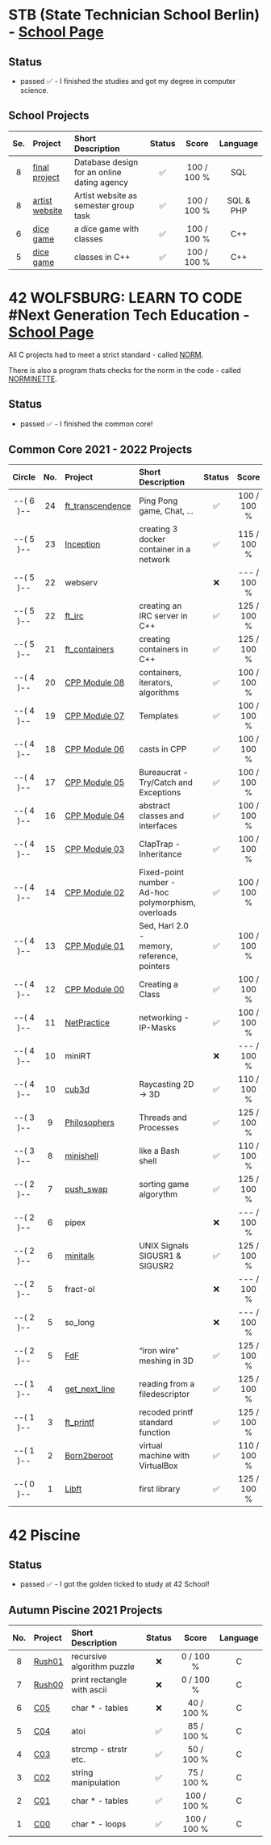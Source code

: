 # STB (State Technician School Berlin) - [School Page](https://www.technikerschule-berlin.de/fachrichtungen/informatik-datentechnik/fachrichtung)

## Status
* passed ✅ - I finished the studies and got my degree in computer science.

## School Projects
| Se. | Project                                     |      Short Description    | Status |     Score    | Language |
| :-: | :------------------------------------------ | :------------------------ | :----: | :----------: | :------: |
|  8  | [final project](../../../dating_database)  | Database design for an online dating agency  | ✅     |  100 / 100 % | SQL      |
|  8  | [artist website](../../../AID8_group_project)  | Artist website as semester group task  | ✅     |  100 / 100 % | SQL & PHP      |
|  6  | [dice game](../../../AID6_homework)            | a dice game with classes  | ✅     |  100 / 100 % | C++      |
|  5  | [dice game](../../../AID5_homework)            | classes in C++  | ✅     |  100 / 100 % | C++      |

# 42 WOLFSBURG: LEARN TO CODE #Next Generation Tech Education - [School Page](https://42wolfsburg.de/)

All C projects had to meet a strict standard - called [NORM](../../../42_norm).

There is also a program thats checks for the norm in the code - called [NORMINETTE](https://github.com/42School/norminette).

## Status
* passed ✅ - I finished the common core!

## Common Core 2021 - 2022 Projects

|  Circle | No. | Project                                     | Short Description  | Status |     Score    | Language |
| :-----: | :-: | :------------------------------------------ | :----------------- | :----: | :----------: | :------: |
|--( 6 )--| 24  | [ft_transcendence](https://github.com/GQDeltex/ft_transcendence)| Ping Pong game, Chat, ...          | ✅      | 100 / 100 % | Typescript |
|--( 5 )--| 23  | [Inception](../../../42_Inception)          | creating 3 docker container in a network    | ✅     | 115 / 100 % |  |
|--( 5 )--| 22  | webserv                                     |                                  | ❌     | --- / 100 % |  |
|--( 5 )--| 22  | [ft_irc](../../../42_ft_irc)                | creating an IRC server in C++    | ✅     | 125 / 100 % | C++ 98 |
|--( 5 )--| 21  | [ft_containers](../../../42_ft_containers)  | creating containers in C++       | ✅     | 125 / 100 % | C++ 98 |
|--( 4 )--| 20  | [CPP Module 08](../../../42_cpp_08)         | containers, iterators, algorithms| ✅     | 100 / 100 % | C++ 98 |
|--( 4 )--| 19  | [CPP Module 07](../../../42_cpp_07)         | Templates                        | ✅     | 100 / 100 % | C++ 98 |
|--( 4 )--| 18  | [CPP Module 06](../../../42_cpp_06)         | casts in CPP                     | ✅     | 100 / 100 % | C++ 98 |
|--( 4 )--| 17  | [CPP Module 05](../../../42_cpp_05)         | Bureaucrat -<br>Try/Catch and Exceptions         | ✅     | 100 / 100 % | C++ 98 |
|--( 4 )--| 16  | [CPP Module 04](../../../42_cpp_04)         | abstract classes and interfaces  | ✅     | 100 / 100 % | C++ 98 |
|--( 4 )--| 15  | [CPP Module 03](../../../42_cpp_03)         | ClapTrap - Inheritance                      | ✅     | 100 / 100 % | C++ 98 |
|--( 4 )--| 14  | [CPP Module 02](../../../42_cpp_02)         | Fixed-point number -<br>Ad-hoc polymorphism, overloads   | ✅     | 100 / 100 % | C++ 98 |
|--( 4 )--| 13  | [CPP Module 01](../../../42_cpp_01)         | Sed, Harl 2.0 -<br>memory, reference, pointers      | ✅     | 100 / 100 % | C++ 98 |
|--( 4 )--| 12  | [CPP Module 00](../../../42_cpp_00)         | Creating a Class                 | ✅     | 100 / 100 % | C++ 98 |
|--( 4 )--| 11  | [NetPractice](../../../42_NetPractice)      | networking - IP-Masks            | ✅     | 100 / 100 % | |
|--( 4 )--| 10  | miniRT                                      |                                  | ❌     | --- / 100 % | |
|--( 4 )--| 10  | [cub3d](../../../42_cub3D)                  | Raycasting 2D -> 3D              | ✅     | 110 / 100 % | C |
|--( 3 )--|  9  | [Philosophers](../../../42_philosophers)    | Threads and Processes            | ✅     | 125 / 100 % | C |
|--( 3 )--|  8  | [minishell](../../../42_minishell)          | like a Bash shell                | ✅     | 110 / 100 % | C |
|--( 2 )--|  7  | [push_swap](../../../42_push_swap)          | sorting game algorythm           | ✅     | 125 / 100 % | C |
|--( 2 )--|  6  | pipex                                       |                                  | ❌     | --- / 100 % | |  
|--( 2 )--|  6  | [minitalk](../../../42_minitalk)            | UNIX Signals SIGUSR1 & SIGUSR2   | ✅     | 125 / 100 % | C |   
|--( 2 )--|  5  | fract-ol                                    |                                  | ❌     | --- / 100 % | |
|--( 2 )--|  5  | so_long                                     |                                  | ❌     | --- / 100 % | |
|--( 2 )--|  5  | [FdF](../../../42_fdf)                      | “iron wire” meshing in 3D        | ✅     | 125 / 100 % | C |
|--( 1 )--|  4  | [get_next_line](../../../42_get_next_line)  | reading from a filedescriptor    | ✅     | 125 / 100 % | C |
|--( 1 )--|  3  | [ft_printf](../../../42_ft_printf)          | recoded printf standard function | ✅     | 125 / 100 % | C |
|--( 1 )--|  2  | [Born2beroot](../../../42_Born2beroot)      | virtual machine with VirtualBox  | ✅     | 110 / 100 % | |
|--( 0 )--|  1  | [Libft](../../../42_Libft)                  | first library                    | ✅     | 125 / 100 % | C | 


# 42 Piscine

## Status
* passed ✅ - I got the golden ticked to study at 42 School!

## Autumn Piscine 2021 Projects

| No. | Project                                     |      Short Description    | Status |     Score    | Language |
| :-: | :------------------------------------------ | :------------------------ | :----: | :----------: | :------: |
|  8  | [Rush01](../../../42_Piscine_Rush01)        | recursive algorithm puzzle| ❌      |   0 / 100 % | C        |
|  7  | [Rush00](../../../42_Piscine_Rush00)        | print rectangle with ascii| ❌      |   0 / 100 % | C        |
|  6  | [C05](../../../42_Piscine_C05)              | char * - tables           | ❌      |  40 / 100 % | C        |
|  5  | [C04](../../../42_Piscine_C04)              | atoi                      | ✅      |  85 / 100 % | C        |
|  4  | [C03](../../../42_Piscine_C03)              | strcmp - strstr etc.      | ✅      |  50 / 100 % | C        |
|  3  | [C02](../../../42_Piscine_C02)              | string manipulation       | ✅      |  75 / 100 % | C        |
|  2  | [C01](../../../42_Piscine_C01)              | char * - tables           | ✅      | 100 / 100 % | C        |
|  1  | [C00](../../../42_Piscine_C00)              | char * - loops            | ✅      | 100 / 100 % | C        |

